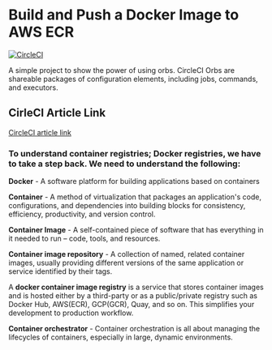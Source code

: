 # Build and Push a Docker Image to AWS ECR

[![CircleCI](https://circleci.com/gh/daumie/circleci-ecr-orb-demo.svg?style=svg)](https://circleci.com/gh/daumie/circleci-ecr-orb-demo)

A simple project to show the power of using orbs. CircleCI Orbs are shareable packages of configuration elements, including jobs, commands, and executors.

## CirleCI Article Link

[CircleCI article link](https://circleci.com/blog/automatically-deploy-private-docker-images-to-aws-ecr/)


### To understand container registries; Docker registries, we have to take a step back. We need to understand the following:

**Docker** - A software platform for building applications based on containers

**Container** - A method of virtualization that packages an application's code, configurations, and dependencies into building blocks for consistency, efficiency, productivity, and version control.

**Container Image** - A self-contained piece of software that has everything in it needed to run – code, tools, and resources.

**Container image repository** - A collection of named, related container images, usually providing different versions of the same application or service identified by their tags.

A **docker container image registry** is a service that stores container images and is hosted either by a third-party or as a public/private registry such as Docker Hub, AWS(ECR), GCP(GCR), Quay, and so on. This simplifies your development to production workflow.

**Container orchestrator** - Container orchestration is all about managing the lifecycles of containers, especially in large, dynamic environments.
